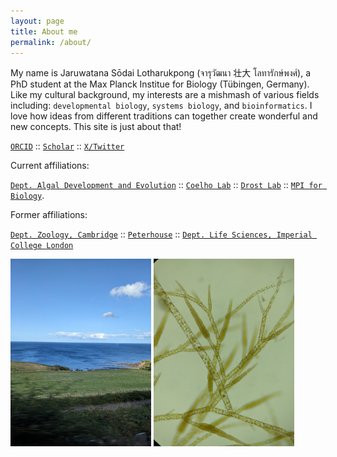 ```yaml
---
layout: page
title: About me
permalink: /about/
---
```


My name is Jaruwatana Sōdai Lotharukpong (จารุวัฒนา 壮大 โลทารักษ์พงศ์), a PhD student at the Max Planck Institue for Biology (Tübingen, Germany). Like my cultural background, my interests are a mishmash of various fields including: `developmental biology`, `systems biology`, and `bioinformatics`. I love how ideas from different traditions can together create wonderful and new concepts. This site is just about that!

[`ORCID`](https://orcid.org/0000-0002-3475-0980) :: [`Scholar`](https://scholar.google.com/citations?user=2HiLuNEAAAAJ&hl) :: [`X/Twitter`](https://twitter.com/SodaiL)

Current affiliations:

[`Dept. Algal Development and Evolution`](https://www.bio.mpg.de/48867/algal-development-and-evolution-s) :: [`Coelho Lab`](https://www.bio.mpg.de/162864/coelho-lab) :: [`Drost Lab`](https://drostlab.com/) :: [`MPI for Biology`](https://www.bio.mpg.de/).

Former affiliations:

[`Dept. Zoology, Cambridge`](https://www.zoo.cam.ac.uk/) :: [`Peterhouse`](https://www.pet.cam.ac.uk/) :: [`Dept. Life Sciences, Imperial College London`](https://www.imperial.ac.uk/life-sciences/)

<img src="/images/PXL_20230821_151113739.jpg" height="300" /> <img src="/images/PXL_20230823_163653386.MP.jpg" height="300" />
